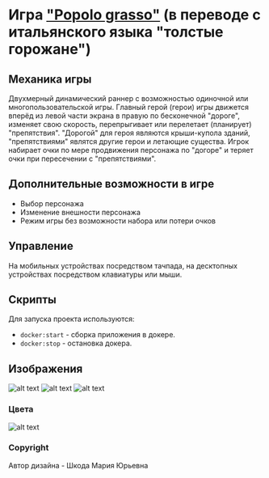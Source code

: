 # Игра ["Popolo grasso"](https://ru.wikipedia.org/wiki/%D0%96%D0%B8%D1%80%D0%BD%D1%8B%D0%B9_%D0%BD%D0%B0%D1%80%D0%BE%D0%B4) (в переводе с итальянского языка "толстые горожане")

## Механика игры

Двухмерный динамический раннер с возможностью одиночной или многопользовательской игры. Главный герой (герои) игры движется вперёд из левой части экрана в правую по бесконечной "дороге", изменяет свою скорость, перепрыгивает или перелетает (планирует) "препятствия". "Дорогой" для героя являются крыши-купола зданий, "препятствиями" являтся другие герои и летающие существа. Игрок набирает очки по мере продвижения персонажа по "догоре" и теряет очки при пересечении с "препятствиями".

## Дополнительные возможности в игре

- Выбор персонажа
- Изменение внешности персонажа
- Режим игры без возможности набора или потери очков

## Управление

На мобильных устройствах посредством тачпада, на десктопных устройствах посредством клавиатуры или мыши.

## Скрипты

Для запуска проекта используются:

- `docker:start` - сборка приложения в докере.
- `docker:stop` - остановка докера.

## Изображения

![alt text](https://github.com/12-team-05/game/blob/3c4a490237e65448e4fc046da74a203b771dda67/motypest1-min.png?raw=true)
![alt text](https://github.com/12-team-05/game/blob/03bbced2d2b97b216d20ee8facfeaa892623071e/motypest2-min.png?raw=true)
![alt text](https://github.com/12-team-05/game/blob/03bbced2d2b97b216d20ee8facfeaa892623071e/motypest3-min.png?raw=true)

### Цвета

![alt text](https://github.com/12-team-05/game/blob/92f3f2e38efc62bba55159f05521d95e32d773a5/colors.jpg?raw=true)

### Copyright

Автор дизайна - Шкода Мария Юрьевна

